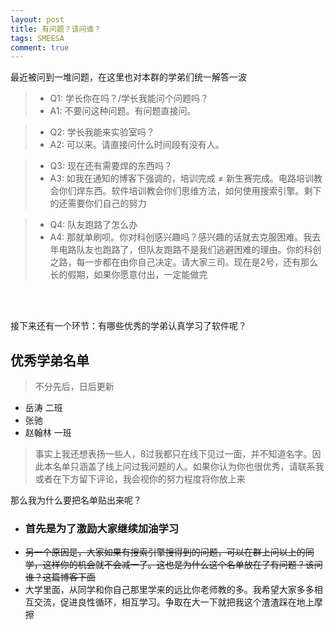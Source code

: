 ```yaml
---
layout: post
title: 有问题？该问谁？
tags: SMEESA 
comment: true
---
```


最近被问到一堆问题，在这里也对本群的学弟们统一解答一波


> - Q1: 学长你在吗？/学长我能问个问题吗？
> - A1: 不要问这种问题。有问题直接问。

> - Q2: 学长我能来实验室吗？
> - A2: 可以来。请直接问什么时间段有没有人。

> - Q3: 现在还有需要焊的东西吗？
> - A3: 如我在通知的博客下强调的，培训完成 ≠ 新生赛完成。电路培训教会你们焊东西。软件培训教会你们思维方法，如何使用搜索引擎。剩下的还需要你们自己的努力

> - Q4: 队友跑路了怎么办
> - A4: 那就单刷呗。你对科创感兴趣吗？感兴趣的话就去克服困难。我去年电路队友也跑路了，但队友跑路不是我们逃避困难的理由。你的科创之路，每一步都在由你自己决定。请大家三司。现在是2号，还有那么长的假期，如果你愿意付出，一定能做完


<br></br>

接下来还有一个环节：有哪些优秀的学弟认真学习了软件呢？


## 优秀学弟名单
> 不分先后，日后更新

- 岳涛 二班
- 张驰
- 赵翰林 一班

> 事实上我还想表扬一些人，8过我都只在线下见过一面，并不知道名字。因此本名单只涵盖了线上问过我问题的人。如果你认为你也很优秀，请联系我或者在下方留下评论，我会视你的努力程度将你放上来

那么我为什么要把名单贴出来呢？
- ### 首先是为了激励大家继续加油学习
- ~~另一个原因是，大家如果有搜索引擎搜得到的问题，可以在群上问以上的同学，这样你的机会就不会减一了。这也是为什么这个名单放在了有问题？该问谁？这篇博客下面~~
- 大学里面，从同学和你自己那里学来的远比你老师教的多。我希望大家多多相互交流，促进良性循环，相互学习。争取在大一下就把我这个渣渣踩在地上摩擦
